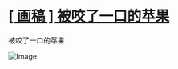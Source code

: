 # [[ 画稿 ] 被咬了一口的苹果](https://github.com/myogg/Gitblog/issues/13)

被咬了一口的苹果

![Image](https://github.com/user-attachments/assets/2c172ab1-d901-4e7e-8568-6dd311e46bad)